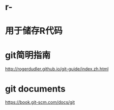 # r-
# 用于储存R代码
# git简明指南
http://rogerdudler.github.io/git-guide/index.zh.html
# git documents
https://book.git-scm.com/docs/git
